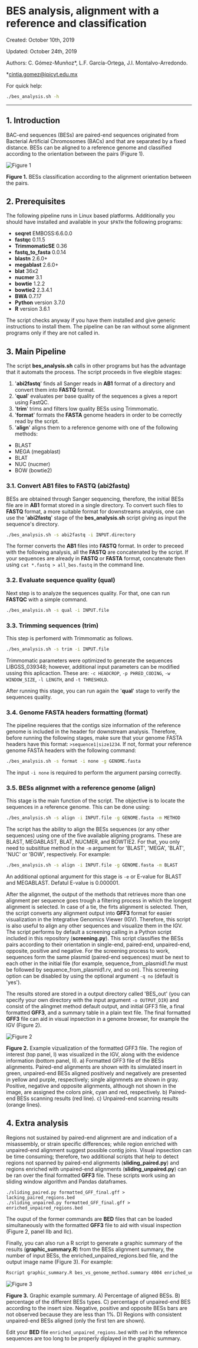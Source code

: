 # BES analysis, alignment with a reference and classification

Created: October 10th, 2019

Updated: October 24th, 2019

Authors: C. Gómez-Munñoz*, L.F. García-Ortega, J.I. Montalvo-Arredondo.

*cintia.gomez@ipicyt.edu.mx

For quick help:

```bash
./bes_analysis.sh -h
```

---

## 1. Introduction

BAC-end sequences (BESs) are paired-end sequences originated from Bacterial Artificial Chromosomes (BACs) and that are separated by a fixed distance. BESs can be aligned to a reference genome and classified according to the orientation between the pairs (Figure 1).

![Figure 1](images/bes_class.png)

**Figure 1.** BESs classification according to the alignment orientation between the pairs.

## 2. Prerequisites

The following pipeline runs in Linux based platforms. Additionally you should have installed and available in your `$PATH` the following programs:

* **seqret** EMBOSS:6.6.0.0
* **fastqc** 0.11.5
* **TrimmomaticSE** 0.36
* **fastq_to_fasta** 0.0.14
* **blastn** 2.6.0+
* **megablast** 2.6.0+
* **blat** 36x2
* **nucmer** 3.1
* **bowtie** 1.2.2
* **bowtie2** 2.3.4.1
* **BWA** 0.7.17
* **Python** version 3.7.0
* **R** version 3.6.1

The script checks anyway if you have them installed and give generic instructions to install them. The pipeline can be ran without some alignment programs only if they are not called in.

## 3. Main Pipeline

The script **bes_analysis.sh** calls in other programs but has the advantage that it automats the process. The script proceeds in five elegible stages:

1. '**abi2fastq**' finds all Sanger reads in **AB1** format of a directory and convert them into **FASTQ** format.
2. '**qual**' evaluates per base quality of the sequences a gives a report using FastQC.
3. '**trim**' trims and filters low quality BESs using Trimmomatic.
4. '**format**' formats the **FASTA** genome headers in order to be correctly read by the script.
5. '**align**' aligns them to a reference genome with one of the following methods:
  * BLAST
  * MEGA (megablast)
  * BLAT
  * NUC (nucmer)
  * BOW (bowtie2)


### 3.1. Convert AB1 files to FASTQ (abi2fastq)

BESs are obtained through Sanger sequencing, therefore, the initial BESs file are in **AB1** format stored in a single directory. To convert such files to **FASTQ** format, a more suitable format for downstreams analysis, one can use the '**abi2fastq**' stage of the **bes_analysis.sh** script giving as input the sequence's directory.

```bash
./bes_analysis.sh -s abi2fastq -i INPUT.directory
```

The former converts the **AB1** files into **FASTQ** format. In order to preceed with the following analysis, all the **FASTQ** are concatenated by the script. If your sequences are already in **FASTQ** or **FASTA** format, concatenate then using `cat *.fastq > all_bes.fastq` in the command line.

### 3.2. Evaluate sequence quality (qual)

Next step is to analyze the sequences quality. For that, one can run **FASTQC** with a simple command.

```bash
./bes_analysis.sh -s qual -i INPUT.file
```

### 3.3. Trimming sequences (trim)

This step is perfomerd with Trimmomatic as follows.

```bash
./bes_analysis.sh -s trim -i INPUT.file
```

Trimmomatic parameters were optimized to generate the sequences LIBGSS_039348; however, additional input parameters can be modified ussing this aplicaction. These are: `-c HEADCROP`, `-p PHRED_CODING`, `-w WINDOW_SIZE`, `-l LENGTH`, and `-t THRESHOLD`.

After running this stage, you can run again the '**qual**' stage to verify the sequences quality.

### 3.4. Genome FASTA headers formatting (format)

The pipeline requieres that the contigs size information of the reference genome is included in the header for downstream analysis. Therefore, before running the following stages, make sure that your genome FASTA headers have this format: `>sequence1|size1234`. If not, format your reference genome FASTA headers with the following command:

```bash
./bes_analysis.sh -s format -i none -g GENOME.fasta
```

The input `-i none` is required to perform the argument parsing correctly.

### 3.5. BESs alignmet with a reference genome (align)

This stage is the main function of the script. The objective is to locate the sequences in a reference genome. This can be done using:

```bash
./bes_analysis.sh -s align -i INPUT.file -g GENOME.fasta -m METHOD
```

The script has the ability to align the BESs sequences (or any other sequences) using one of the five available aligning programs. These are BLAST, MEGABLAST, BLAT, NUCMER, and BOWTIE2. For that, you only need to subsititue method in the `-m` argument for 'BLAST', 'MEGA', 'BLAT', 'NUC' or 'BOW', respectively. For example:

```bash
./bes_analysis.sh -s align -i INPUT.file -g GENOME.fasta -m BLAST
```

An additional optional argument for this stage is `-e` or E-value for BLAST and MEGABLAST. Defatul E-value is 0.000001.

After the alignmet, the output of the methods that retrieves more than one alignment per sequence goes trough a filtering process in which the longest alignment is selected. In case of a tie, the firts alignment is selected. Then, the script converts any alignment output into **GFF3** format for easier visualization in the Integrative Genomics Viewer (IGV). Therefore, this script is also useful to align any other sequences and visualize them in the IGV. The script performs by default a screening calling in a Python script included in this repository (**screening.py**). This script classifies the BESs pairs according to their orientation in single-end, paired-end, unpaired-end, opposite, positive and negative. For the screening process to work, sequences form the same plasmid (paired-end sequences) must be next to each other in the initial file (for example, sequence_from_plasmid1.fw must be followed by sequence_from_plasmid1.rv, and so on). This screening option can be disabled by using the optional argument `-q no` (default is 'yes').

The results stored are stored in a output directory called 'BES_out' (you can specify your own directory with the input argument `-o OUTPUT_DIR`) and consist of the alingmet method default output, and initial GFF3 file, a final formatted **GFF3**, and a summary table in a plain text file. The final formatted **GFF3** file can aid in visual inpsection in a genome browser, for example the IGV (Figure 2).

![Figure 2](images/visualization.png)

**Figure 2.** Example vizualization of the formatted GFF3 file. The region of interest (top panel, I) was visualized in the IGV, along with the evidence information (bottom panel, II). a) Formatted GFF3 file of the BESs alignments. Paired-end alignments are shown with its simulated insert in green, unpaired-end BESs aligned positively and negatively are presented in yellow and purple, respectively; single alignmnets are shown in gray. Positive, negative and opposite alignments, although not shown in the image, are assigned the colors pink, cyan and red, respectively. b) Paired-end BESs scanning results (red line). c) Unpaired-end scanning results (orange lines).

## 4. Extra analysis
Regions not sustained by paired-end alignment are and indication of a misassembly, or strain specific differences; while region enriched with unpaired-end alignment suggest possible contig joins. Visual inpsection can be time consuming; therefore, two additional scripts that help to detect regions not spanned by paired-end alignments (**sliding_paired.py**) and regions enriched with unpaired-end alignments (**sliding_unpaired.py**) can be ran over the final formatted **GFF3** file. These scripts work using an sliding window algorithm and Pandas dataframes.

```
./sliding_paired.py formatted_GFF_final.gff > lacking_paired_regions.bed
./sliding_unpaired.py formatted_GFF_final.gff > enriched_unpaired_regions.bed
```

The ouput of the former commands are **BED** files that can be loaded simultaneously with the formatted **GFF3** file to aid with visual inspection (Figure 2, panel IIb and IIc).

Finally, you can also run a R script to generate a graphic summary of the results (**graphic_summary.R**) from the BESs alignment summary, the number of input BESs, the enriched_unpaired_regions.bed file, and the output image name (Figure 3). For example:

```bash
Rscript graphic_summary.R bes_vs_genome_method.summary 4004 enriched_unpaired_regions.bed graphic_summary.tiff
```

![Figure 3](images/graphic_summary_ex.png)

**Figure 3.** Graphic example summary. A) Percentage of aligned BESs. B) percentage of the different BESs types. C) percentage of unpaired-end BES according to the insert size. Negative, positive and opposite BESs bars are not observed because they are less than 1%. D) Regions with consistent unpaired-end BESs aligned (only the first ten are shown).

Edit your **BED** file `enriched_unpaired_regions.bed` with `sed` in the reference sequences are too long to be properly diplayed in the graphic summary.
